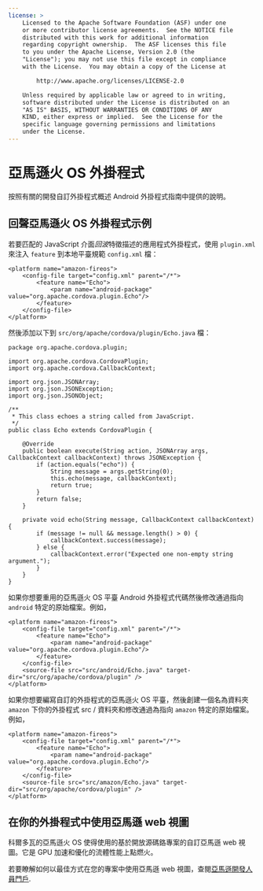 ```yaml
---
license: >
    Licensed to the Apache Software Foundation (ASF) under one
    or more contributor license agreements.  See the NOTICE file
    distributed with this work for additional information
    regarding copyright ownership.  The ASF licenses this file
    to you under the Apache License, Version 2.0 (the
    "License"); you may not use this file except in compliance
    with the License.  You may obtain a copy of the License at

        http://www.apache.org/licenses/LICENSE-2.0

    Unless required by applicable law or agreed to in writing,
    software distributed under the License is distributed on an
    "AS IS" BASIS, WITHOUT WARRANTIES OR CONDITIONS OF ANY
    KIND, either express or implied.  See the License for the
    specific language governing permissions and limitations
    under the License.
---
```


# 亞馬遜火 OS 外掛程式

按照有關的開發自訂外掛程式概述 Android 外掛程式指南中提供的說明。

## 回聲亞馬遜火 OS 外掛程式示例

若要匹配的 JavaScript 介面*回波*特徵描述的應用程式外掛程式，使用 `plugin.xml` 來注入 `feature` 到本地平臺規範 `config.xml` 檔：

    <platform name="amazon-fireos">
        <config-file target="config.xml" parent="/*">
            <feature name="Echo">
                <param name="android-package" value="org.apache.cordova.plugin.Echo"/>
            </feature>
        </config-file>
    </platform>
    

然後添加以下到 `src/org/apache/cordova/plugin/Echo.java` 檔：

    package org.apache.cordova.plugin;
    
    import org.apache.cordova.CordovaPlugin;
    import org.apache.cordova.CallbackContext;
    
    import org.json.JSONArray;
    import org.json.JSONException;
    import org.json.JSONObject;
    
    /**
     * This class echoes a string called from JavaScript.
     */
    public class Echo extends CordovaPlugin {
    
        @Override
        public boolean execute(String action, JSONArray args, CallbackContext callbackContext) throws JSONException {
            if (action.equals("echo")) {
                String message = args.getString(0);
                this.echo(message, callbackContext);
                return true;
            }
            return false;
        }
    
        private void echo(String message, CallbackContext callbackContext) {
            if (message != null && message.length() > 0) {
                callbackContext.success(message);
            } else {
                callbackContext.error("Expected one non-empty string argument.");
            }
        }
    }
    

如果你想要重用的亞馬遜火 OS 平臺 Android 外掛程式代碼然後修改通過指向 `android` 特定的原始檔案。例如，

    <platform name="amazon-fireos">
        <config-file target="config.xml" parent="/*">
            <feature name="Echo">
                <param name="android-package" value="org.apache.cordova.plugin.Echo"/>
            </feature>
        </config-file>
        <source-file src="src/android/Echo.java" target-dir="src/org/apache/cordova/plugin" />
    </platform>
    

如果你想要編寫自訂的外掛程式的亞馬遜火 OS 平臺，然後創建一個名為資料夾 `amazon` 下你的外掛程式 src / 資料夾和修改通過為指向 `amazon` 特定的原始檔案。 例如，

    <platform name="amazon-fireos">
        <config-file target="config.xml" parent="/*">
            <feature name="Echo">
                <param name="android-package" value="org.apache.cordova.plugin.Echo"/>
            </feature>
        </config-file>
        <source-file src="src/amazon/Echo.java" target-dir="src/org/apache/cordova/plugin" />
    </platform>
    

## 在你的外掛程式中使用亞馬遜 web 視圖

科爾多瓦的亞馬遜火 OS 使得使用的基於開放源碼鉻專案的自訂亞馬遜 web 視圖。它是 GPU 加速和優化的流體性能上點燃火。

若要瞭解如何以最佳方式在您的專案中使用亞馬遜 web 視圖，查閱[亞馬遜開發人員門戶][1].

 [1]: https://developer.amazon.com/sdk/fire/IntegratingAWV.html